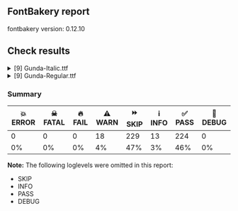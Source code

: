 ## FontBakery report

fontbakery version: 0.12.10





## Check results



<details><summary>[9] Gunda-Italic.ttf</summary>
<div>
<details>
    <summary>⚠️ <b>WARN</b> Check if each glyph has the recommended amount of contours. <a href="https://fontbakery.readthedocs.io/en/stable/fontbakery/checks/universal.html#"></a></summary>
    <div>







* ⚠️ **WARN** <p>This check inspects the glyph outlines and detects the total number of contours in each of them. The expected values are infered from the typical ammounts of contours observed in a large collection of reference font families. The divergences listed below may simply indicate a significantly different design on some of your glyphs. On the other hand, some of these may flag actual bugs in the font such as glyphs mapped to an incorrect codepoint. Please consider reviewing the design and codepoint assignment of these to make sure they are correct.</p>
<p>The following glyphs do not have the recommended number of contours:</p>
<pre><code>- Glyph name: aogonek	Contours detected: 3	Expected: 2

- Glyph name: dcroat	Contours detected: 3	Expected: 2

- Glyph name: eogonek	Contours detected: 3	Expected: 2

- Glyph name: hbar	Contours detected: 2	Expected: 1

- Glyph name: Uogonek	Contours detected: 2	Expected: 1

- Glyph name: uogonek	Contours detected: 2	Expected: 1

- Glyph name: uni25CC	Contours detected: 18	Expected: 16 or 12

- Glyph name: Uogonek	Contours detected: 2	Expected: 1

- Glyph name: aogonek	Contours detected: 3	Expected: 2

- Glyph name: dcroat	Contours detected: 3	Expected: 2

- Glyph name: eogonek	Contours detected: 3	Expected: 2

- Glyph name: fi	Contours detected: 2	Expected: 3

- Glyph name: fl	Contours detected: 1	Expected: 2

- Glyph name: hbar	Contours detected: 2	Expected: 1

- Glyph name: uni25CC	Contours detected: 18	Expected: 16 or 12

- Glyph name: uogonek	Contours detected: 2	Expected: 1
</code></pre>
 [code: contour-count]



</div>
</details>

<details>
    <summary>⚠️ <b>WARN</b> Check font contains no unreachable glyphs <a href="https://fontbakery.readthedocs.io/en/stable/fontbakery/checks/universal.glyphset.html#"></a></summary>
    <div>







* ⚠️ **WARN** <p>The following glyphs could not be reached by codepoint or substitution rules:</p>
<pre><code>- asterisk.002
</code></pre>
 [code: unreachable-glyphs]



</div>
</details>

<details>
    <summary>⚠️ <b>WARN</b> Validate size, and resolution of article images, and ensure article page has minimum length and includes visual assets. <a href="https://fontbakery.readthedocs.io/en/stable/fontbakery/checks/googlefonts.article.html#"></a></summary>
    <div>







* ⚠️ **WARN** <p>Family metadata at fonts/ttf does not have an article.</p>
 [code: lacks-article]



</div>
</details>

<details>
    <summary>⚠️ <b>WARN</b> Check for codepoints not covered by METADATA subsets. <a href="https://fontbakery.readthedocs.io/en/stable/fontbakery/checks/googlefonts.subsets.html#"></a></summary>
    <div>







* ⚠️ **WARN** <p>The following codepoints supported by the font are not covered by
any subsets defined in the font's metadata file, and will never
be served. You can solve this by either manually adding additional
subset declarations to METADATA.pb, or by editing the glyphset
definitions.</p>
<ul>
<li>U+02D8 BREVE: try adding one of: canadian-aboriginal, yi</li>
<li>U+02D9 DOT ABOVE: try adding one of: canadian-aboriginal, yi</li>
<li>U+02DB OGONEK: try adding one of: canadian-aboriginal, yi</li>
<li>U+0302 COMBINING CIRCUMFLEX ACCENT: try adding one of: cherokee, tifinagh, math, coptic</li>
<li>U+0306 COMBINING BREVE: try adding one of: old-permic, tifinagh</li>
<li>U+0307 COMBINING DOT ABOVE: try adding one of: old-permic, todhri, canadian-aboriginal, malayalam, hebrew, duployan, tifinagh, coptic, math, tai-le, syriac</li>
<li>U+030A COMBINING RING ABOVE: try adding one of: syriac, duployan</li>
<li>U+030B COMBINING DOUBLE ACUTE ACCENT: try adding one of: cherokee, osage</li>
<li>U+030C COMBINING CARON: try adding one of: cherokee, tai-le</li>
<li>U+0312 COMBINING TURNED COMMA ABOVE: try adding math</li>
<li>U+0326 COMBINING COMMA BELOW: try adding math</li>
<li>U+0327 COMBINING CEDILLA: try adding math</li>
<li>U+0328 COMBINING OGONEK: not included in any glyphset definition</li>
<li>U+0331 COMBINING MACRON BELOW: try adding one of: caucasian-albanian, sunuwar, tifinagh, thai, cherokee, syriac, gothic</li>
<li>U+0335 COMBINING SHORT STROKE OVERLAY: not included in any glyphset definition</li>
<li>U+03BC GREEK SMALL LETTER MU: try adding one of: math, greek</li>
<li>U+2000 EN QUAD: try adding symbols2</li>
<li>U+2001 EM QUAD: try adding symbols2</li>
<li>U+2003 EM SPACE: try adding nushu</li>
<li>U+2004 THREE-PER-EM SPACE: try adding symbols2</li>
<li>U+2005 FOUR-PER-EM SPACE: try adding symbols2</li>
<li>U+2006 SIX-PER-EM SPACE: try adding symbols2</li>
<li>U+2007 FIGURE SPACE: try adding symbols2</li>
<li>U+2008 PUNCTUATION SPACE: try adding symbols2</li>
<li>U+200A HAIR SPACE: try adding symbols2</li>
<li>U+202F NARROW NO-BREAK SPACE: try adding one of: yi, mongolian, phags-pa</li>
<li>U+2030 PER MILLE SIGN: try adding adlam</li>
<li>U+205F MEDIUM MATHEMATICAL SPACE: try adding math</li>
<li>U+2248 ALMOST EQUAL TO: try adding math</li>
<li>U+2260 NOT EQUAL TO: try adding math</li>
<li>U+2264 LESS-THAN OR EQUAL TO: try adding math</li>
<li>U+2265 GREATER-THAN OR EQUAL TO: try adding math</li>
<li>U+25CC DOTTED CIRCLE: try adding one of: hanifi-rohingya, newa, gurmukhi, kannada, marchen, tamil, tai-le, modi, wancho, elbasan, osage, tifinagh, sogdian, telugu, brahmi, grantha, sinhala, syriac, sharada, caucasian-albanian, tai-tham, music, duployan, thai, coptic, tagalog, hanunoo, meetei-mayek, bassa-vah, hebrew, khudawadi, kharoshthi, gunjala-gondi, canadian-aboriginal, mandaic, armenian, oriya, mongolian, yi, lao, new-tai-lue, ahom, khmer, kaithi, manichaean, kayah-li, tagbanwa, tai-viet, pahawh-hmong, mende-kikakui, old-permic, buhid, balinese, soyombo, tirhuta, psalter-pahlavi, tibetan, symbols, nko, batak, gujarati, saurashtra, takri, limbu, bhaiksuki, zanabazar-square, javanese, dogra, chakma, thaana, phags-pa, sundanese, lepcha, adlam, rejang, warang-citi, bengali, syloti-nagri, khojki, cham, buginese, masaram-gondi, siddham, mahajani, myanmar, malayalam, miao, math, devanagari</li>
<li>U+3000 IDEOGRAPHIC SPACE: try adding one of: yi, phags-pa, nushu, japanese, chinese-hongkong, chinese-simplified, chinese-traditional</li>
<li>U+FB01 LATIN SMALL LIGATURE FI: not included in any glyphset definition</li>
<li>U+FB02 LATIN SMALL LIGATURE FL: not included in any glyphset definition</li>
</ul>
<p>Or you can add the above codepoints to one of the subsets supported by the font: <code>latin</code>, <code>latin-ext</code></p>
 [code: unreachable-subsetting]



</div>
</details>

<details>
    <summary>⚠️ <b>WARN</b> Ensure soft_dotted characters lose their dot when combined with marks that replace the dot. <a href="https://fontbakery.readthedocs.io/en/stable/fontbakery/checks/shaping.html#"></a></summary>
    <div>







* ⚠️ **WARN** <p>The dot of soft dotted characters used in orthographies <em>must</em> disappear in the following strings: i̊ i̋ į̀ į́ į̂ į̃ į̄ į̌</p>
<p>The dot of soft dotted characters <em>should</em> disappear in other cases, for example: ĩ ĭ i̇ ǐ i̒ ĩ̦ ĭ̦ i̦̇ i̦̊ i̦̋ ǐ̦ i̦̒ ĩ̧ ĭ̧ i̧̇ i̧̊ i̧̋ ǐ̧ i̧̒ ĩ̱</p>
<p>Your font fully covers the following languages that require the soft-dotted feature: Dutch (Latn, 31,709,104 speakers), Lithuanian (Latn, 2,357,094 speakers).</p>
<p>Your font does <em>not</em> cover the following languages that require the soft-dotted feature: Ekpeye (Latn, 226,000 speakers), Bete-Bendi (Latn, 100,000 speakers), Teke-Ebo (Latn, 260,000 speakers), Belarusian (Cyrl, 10,064,517 speakers), Koonzime (Latn, 40,000 speakers), Nzakara (Latn, 50,000 speakers), Igbo (Latn, 27,823,640 speakers), Cicipu (Latn, 44,000 speakers), Gulay (Latn, 250,478 speakers), Ukrainian (Cyrl, 29,273,587 speakers), Ijo, Southeast (Latn, 2,471,000 speakers), Ebira (Latn, 2,200,000 speakers), Mfumte (Latn, 79,000 speakers), Ma’di (Latn, 584,000 speakers), Basaa (Latn, 332,940 speakers), Dan (Latn, 1,099,244 speakers), Heiltsuk (Latn, 300 speakers), Avokaya (Latn, 100,000 speakers), Sar (Latn, 500,000 speakers), Mango (Latn, 77,000 speakers), Mundani (Latn, 34,000 speakers), Lugbara (Latn, 2,200,000 speakers), Southern Kisi (Latn, 360,000 speakers), Ngbaka (Latn, 1,020,000 speakers), Dii (Latn, 71,000 speakers), Ejagham (Latn, 120,000 speakers), Bafut (Latn, 158,146 speakers), Zapotec (Latn, 490,000 speakers), Makaa (Latn, 221,000 speakers), Fur (Latn, 1,230,163 speakers), Han (Latn, 6 speakers), Yala (Latn, 200,000 speakers), Kpelle, Guinea (Latn, 622,000 speakers), Aghem (Latn, 38,843 speakers), Nateni (Latn, 100,000 speakers), Vute (Latn, 21,000 speakers), Navajo (Latn, 166,319 speakers), Kaska (Latn, 125 speakers), South Central Banda (Latn, 244,000 speakers), Kom (Latn, 360,685 speakers).</p>
 [code: soft-dotted]



</div>
</details>

<details>
    <summary>⚠️ <b>WARN</b> Do outlines contain any jaggy segments? <a href="https://fontbakery.readthedocs.io/en/stable/fontbakery/checks/outline.html#"></a></summary>
    <div>







* ⚠️ **WARN** <p>The following glyphs have jaggy segments:</p>
<pre><code>* p (U+0070): B&lt;&lt;134.5,307.5&gt;-&lt;137.0,320.0&gt;-&lt;133.0,300.0&gt;&gt;/L&lt;&lt;133.0,300.0&gt;--&lt;153.0,477.0&gt;&gt; = 4.8631770949156286
</code></pre>
 [code: found-jaggy-segments]



</div>
</details>

<details>
    <summary>⚠️ <b>WARN</b> Is there kerning info for non-ligated sequences? <a href="https://fontbakery.readthedocs.io/en/stable/fontbakery/checks/googlefonts.gpos.html#"></a></summary>
    <div>







* ⚠️ **WARN** <p>GPOS table lacks kerning info for the following non-ligated sequences:</p>
<pre><code>- f + f

- f + i

- f + j

- f + l
</code></pre>
 [code: lacks-kern-info]



</div>
</details>

<details>
    <summary>⚠️ <b>WARN</b> Are there caret positions declared for every ligature? <a href="https://fontbakery.readthedocs.io/en/stable/fontbakery/checks/googlefonts.gdef.html#"></a></summary>
    <div>







* ⚠️ **WARN** <p>This font lacks caret position values for ligature glyphs on its GDEF table.</p>
 [code: lacks-caret-pos]



</div>
</details>

<details>
    <summary>⚠️ <b>WARN</b> Ensure fonts have ScriptLangTags declared on the 'meta' table. <a href="https://fontbakery.readthedocs.io/en/stable/fontbakery/checks/googlefonts.meta.html#"></a></summary>
    <div>







* ⚠️ **WARN** <p>This font file does not have a 'meta' table.</p>
 [code: lacks-meta-table]



</div>
</details>
</div>
</details>

<details><summary>[9] Gunda-Regular.ttf</summary>
<div>
<details>
    <summary>⚠️ <b>WARN</b> Check if each glyph has the recommended amount of contours. <a href="https://fontbakery.readthedocs.io/en/stable/fontbakery/checks/universal.html#"></a></summary>
    <div>







* ⚠️ **WARN** <p>This check inspects the glyph outlines and detects the total number of contours in each of them. The expected values are infered from the typical ammounts of contours observed in a large collection of reference font families. The divergences listed below may simply indicate a significantly different design on some of your glyphs. On the other hand, some of these may flag actual bugs in the font such as glyphs mapped to an incorrect codepoint. Please consider reviewing the design and codepoint assignment of these to make sure they are correct.</p>
<p>The following glyphs do not have the recommended number of contours:</p>
<pre><code>- Glyph name: aogonek	Contours detected: 3	Expected: 2

- Glyph name: dcroat	Contours detected: 3	Expected: 2

- Glyph name: eogonek	Contours detected: 3	Expected: 2

- Glyph name: hbar	Contours detected: 2	Expected: 1

- Glyph name: Uogonek	Contours detected: 2	Expected: 1

- Glyph name: uogonek	Contours detected: 2	Expected: 1

- Glyph name: uni25CC	Contours detected: 18	Expected: 16 or 12

- Glyph name: Uogonek	Contours detected: 2	Expected: 1

- Glyph name: aogonek	Contours detected: 3	Expected: 2

- Glyph name: dcroat	Contours detected: 3	Expected: 2

- Glyph name: eogonek	Contours detected: 3	Expected: 2

- Glyph name: fi	Contours detected: 2	Expected: 3

- Glyph name: fl	Contours detected: 1	Expected: 2

- Glyph name: hbar	Contours detected: 2	Expected: 1

- Glyph name: uni25CC	Contours detected: 18	Expected: 16 or 12

- Glyph name: uogonek	Contours detected: 2	Expected: 1
</code></pre>
 [code: contour-count]



</div>
</details>

<details>
    <summary>⚠️ <b>WARN</b> Validate size, and resolution of article images, and ensure article page has minimum length and includes visual assets. <a href="https://fontbakery.readthedocs.io/en/stable/fontbakery/checks/googlefonts.article.html#"></a></summary>
    <div>







* ⚠️ **WARN** <p>Family metadata at fonts/ttf does not have an article.</p>
 [code: lacks-article]



</div>
</details>

<details>
    <summary>⚠️ <b>WARN</b> Check for codepoints not covered by METADATA subsets. <a href="https://fontbakery.readthedocs.io/en/stable/fontbakery/checks/googlefonts.subsets.html#"></a></summary>
    <div>







* ⚠️ **WARN** <p>The following codepoints supported by the font are not covered by
any subsets defined in the font's metadata file, and will never
be served. You can solve this by either manually adding additional
subset declarations to METADATA.pb, or by editing the glyphset
definitions.</p>
<ul>
<li>U+02D8 BREVE: try adding one of: canadian-aboriginal, yi</li>
<li>U+02D9 DOT ABOVE: try adding one of: canadian-aboriginal, yi</li>
<li>U+02DB OGONEK: try adding one of: canadian-aboriginal, yi</li>
<li>U+0302 COMBINING CIRCUMFLEX ACCENT: try adding one of: cherokee, tifinagh, math, coptic</li>
<li>U+0306 COMBINING BREVE: try adding one of: old-permic, tifinagh</li>
<li>U+0307 COMBINING DOT ABOVE: try adding one of: old-permic, todhri, canadian-aboriginal, malayalam, hebrew, duployan, tifinagh, coptic, math, tai-le, syriac</li>
<li>U+030A COMBINING RING ABOVE: try adding one of: syriac, duployan</li>
<li>U+030B COMBINING DOUBLE ACUTE ACCENT: try adding one of: cherokee, osage</li>
<li>U+030C COMBINING CARON: try adding one of: cherokee, tai-le</li>
<li>U+0312 COMBINING TURNED COMMA ABOVE: try adding math</li>
<li>U+0326 COMBINING COMMA BELOW: try adding math</li>
<li>U+0327 COMBINING CEDILLA: try adding math</li>
<li>U+0328 COMBINING OGONEK: not included in any glyphset definition</li>
<li>U+0331 COMBINING MACRON BELOW: try adding one of: caucasian-albanian, sunuwar, tifinagh, thai, cherokee, syriac, gothic</li>
<li>U+0335 COMBINING SHORT STROKE OVERLAY: not included in any glyphset definition</li>
<li>U+03BC GREEK SMALL LETTER MU: try adding one of: math, greek</li>
<li>U+2000 EN QUAD: try adding symbols2</li>
<li>U+2001 EM QUAD: try adding symbols2</li>
<li>U+2003 EM SPACE: try adding nushu</li>
<li>U+2004 THREE-PER-EM SPACE: try adding symbols2</li>
<li>U+2005 FOUR-PER-EM SPACE: try adding symbols2</li>
<li>U+2006 SIX-PER-EM SPACE: try adding symbols2</li>
<li>U+2007 FIGURE SPACE: try adding symbols2</li>
<li>U+2008 PUNCTUATION SPACE: try adding symbols2</li>
<li>U+200A HAIR SPACE: try adding symbols2</li>
<li>U+202F NARROW NO-BREAK SPACE: try adding one of: yi, mongolian, phags-pa</li>
<li>U+2030 PER MILLE SIGN: try adding adlam</li>
<li>U+205F MEDIUM MATHEMATICAL SPACE: try adding math</li>
<li>U+2248 ALMOST EQUAL TO: try adding math</li>
<li>U+2260 NOT EQUAL TO: try adding math</li>
<li>U+2264 LESS-THAN OR EQUAL TO: try adding math</li>
<li>U+2265 GREATER-THAN OR EQUAL TO: try adding math</li>
<li>U+25CC DOTTED CIRCLE: try adding one of: hanifi-rohingya, newa, gurmukhi, kannada, marchen, tamil, tai-le, modi, wancho, elbasan, osage, tifinagh, sogdian, telugu, brahmi, grantha, sinhala, syriac, sharada, caucasian-albanian, tai-tham, music, duployan, thai, coptic, tagalog, hanunoo, meetei-mayek, bassa-vah, hebrew, khudawadi, kharoshthi, gunjala-gondi, canadian-aboriginal, mandaic, armenian, oriya, mongolian, yi, lao, new-tai-lue, ahom, khmer, kaithi, manichaean, kayah-li, tagbanwa, tai-viet, pahawh-hmong, mende-kikakui, old-permic, buhid, balinese, soyombo, tirhuta, psalter-pahlavi, tibetan, symbols, nko, batak, gujarati, saurashtra, takri, limbu, bhaiksuki, zanabazar-square, javanese, dogra, chakma, thaana, phags-pa, sundanese, lepcha, adlam, rejang, warang-citi, bengali, syloti-nagri, khojki, cham, buginese, masaram-gondi, siddham, mahajani, myanmar, malayalam, miao, math, devanagari</li>
<li>U+3000 IDEOGRAPHIC SPACE: try adding one of: yi, phags-pa, nushu, japanese, chinese-hongkong, chinese-simplified, chinese-traditional</li>
<li>U+FB01 LATIN SMALL LIGATURE FI: not included in any glyphset definition</li>
<li>U+FB02 LATIN SMALL LIGATURE FL: not included in any glyphset definition</li>
</ul>
<p>Or you can add the above codepoints to one of the subsets supported by the font: <code>latin</code>, <code>latin-ext</code></p>
 [code: unreachable-subsetting]



</div>
</details>

<details>
    <summary>⚠️ <b>WARN</b> Ensure soft_dotted characters lose their dot when combined with marks that replace the dot. <a href="https://fontbakery.readthedocs.io/en/stable/fontbakery/checks/shaping.html#"></a></summary>
    <div>







* ⚠️ **WARN** <p>The dot of soft dotted characters used in orthographies <em>must</em> disappear in the following strings: i̊ i̋ į̀ į́ į̂ į̃ į̄ į̌</p>
<p>The dot of soft dotted characters <em>should</em> disappear in other cases, for example: ĩ ĭ i̇ ǐ i̒ ĩ̦ ĭ̦ i̦̇ i̦̊ i̦̋ ǐ̦ i̦̒ ĩ̧ ĭ̧ i̧̇ i̧̊ i̧̋ ǐ̧ i̧̒ ĩ̱</p>
<p>Your font fully covers the following languages that require the soft-dotted feature: Dutch (Latn, 31,709,104 speakers), Lithuanian (Latn, 2,357,094 speakers).</p>
<p>Your font does <em>not</em> cover the following languages that require the soft-dotted feature: Ekpeye (Latn, 226,000 speakers), Bete-Bendi (Latn, 100,000 speakers), Teke-Ebo (Latn, 260,000 speakers), Belarusian (Cyrl, 10,064,517 speakers), Koonzime (Latn, 40,000 speakers), Nzakara (Latn, 50,000 speakers), Igbo (Latn, 27,823,640 speakers), Cicipu (Latn, 44,000 speakers), Gulay (Latn, 250,478 speakers), Ukrainian (Cyrl, 29,273,587 speakers), Ijo, Southeast (Latn, 2,471,000 speakers), Ebira (Latn, 2,200,000 speakers), Mfumte (Latn, 79,000 speakers), Ma’di (Latn, 584,000 speakers), Basaa (Latn, 332,940 speakers), Dan (Latn, 1,099,244 speakers), Heiltsuk (Latn, 300 speakers), Avokaya (Latn, 100,000 speakers), Sar (Latn, 500,000 speakers), Mango (Latn, 77,000 speakers), Mundani (Latn, 34,000 speakers), Lugbara (Latn, 2,200,000 speakers), Southern Kisi (Latn, 360,000 speakers), Ngbaka (Latn, 1,020,000 speakers), Dii (Latn, 71,000 speakers), Ejagham (Latn, 120,000 speakers), Bafut (Latn, 158,146 speakers), Zapotec (Latn, 490,000 speakers), Makaa (Latn, 221,000 speakers), Fur (Latn, 1,230,163 speakers), Han (Latn, 6 speakers), Yala (Latn, 200,000 speakers), Kpelle, Guinea (Latn, 622,000 speakers), Aghem (Latn, 38,843 speakers), Nateni (Latn, 100,000 speakers), Vute (Latn, 21,000 speakers), Navajo (Latn, 166,319 speakers), Kaska (Latn, 125 speakers), South Central Banda (Latn, 244,000 speakers), Kom (Latn, 360,685 speakers).</p>
 [code: soft-dotted]



</div>
</details>

<details>
    <summary>⚠️ <b>WARN</b> Do any segments have colinear vectors? <a href="https://fontbakery.readthedocs.io/en/stable/fontbakery/checks/outline.html#"></a></summary>
    <div>







* ⚠️ **WARN** <p>The following glyphs have colinear vectors:</p>
<pre><code>* p (U+0070): L&lt;&lt;70.0,-181.0&gt;--&lt;70.0,300.0&gt;&gt; -&gt; L&lt;&lt;70.0,300.0&gt;--&lt;61.0,476.0&gt;&gt;
</code></pre>
 [code: found-colinear-vectors]



</div>
</details>

<details>
    <summary>⚠️ <b>WARN</b> Do outlines contain any semi-vertical or semi-horizontal lines? <a href="https://fontbakery.readthedocs.io/en/stable/fontbakery/checks/outline.html#"></a></summary>
    <div>







* ⚠️ **WARN** <p>The following glyphs have semi-vertical/semi-horizontal lines:</p>
<pre><code>* AE (U+00C6): L&lt;&lt;317.0,666.0&gt;--&lt;695.0,667.0&gt;&gt;

* G (U+0047): L&lt;&lt;445.0,86.0&gt;--&lt;444.0,345.0&gt;&gt;

* Gbreve (U+011E): L&lt;&lt;445.0,86.0&gt;--&lt;444.0,345.0&gt;&gt;

* Gdotaccent (U+0120): L&lt;&lt;445.0,86.0&gt;--&lt;444.0,345.0&gt;&gt;

* uni0122 (U+0122): L&lt;&lt;445.0,86.0&gt;--&lt;444.0,345.0&gt;&gt;
</code></pre>
 [code: found-semi-vertical]



</div>
</details>

<details>
    <summary>⚠️ <b>WARN</b> Is there kerning info for non-ligated sequences? <a href="https://fontbakery.readthedocs.io/en/stable/fontbakery/checks/googlefonts.gpos.html#"></a></summary>
    <div>







* ⚠️ **WARN** <p>GPOS table lacks kerning info for the following non-ligated sequences:</p>
<pre><code>- f + f

- f + i

- f + j

- f + l
</code></pre>
 [code: lacks-kern-info]



</div>
</details>

<details>
    <summary>⚠️ <b>WARN</b> Are there caret positions declared for every ligature? <a href="https://fontbakery.readthedocs.io/en/stable/fontbakery/checks/googlefonts.gdef.html#"></a></summary>
    <div>







* ⚠️ **WARN** <p>This font lacks caret position values for ligature glyphs on its GDEF table.</p>
 [code: lacks-caret-pos]



</div>
</details>

<details>
    <summary>⚠️ <b>WARN</b> Ensure fonts have ScriptLangTags declared on the 'meta' table. <a href="https://fontbakery.readthedocs.io/en/stable/fontbakery/checks/googlefonts.meta.html#"></a></summary>
    <div>







* ⚠️ **WARN** <p>This font file does not have a 'meta' table.</p>
 [code: lacks-meta-table]



</div>
</details>
</div>
</details>




### Summary

| 💥 ERROR | ☠ FATAL | 🔥 FAIL | ⚠️ WARN | ⏩ SKIP | ℹ️ INFO | ✅ PASS | 🔎 DEBUG | 
| ---|---|---|---|---|---|---|---|
| 0 | 0 | 0 | 18 | 229 | 13 | 224 | 0 | 
| 0% | 0% | 0% | 4% | 47% | 3% | 46% | 0% | 



**Note:** The following loglevels were omitted in this report:


* SKIP
* INFO
* PASS
* DEBUG
